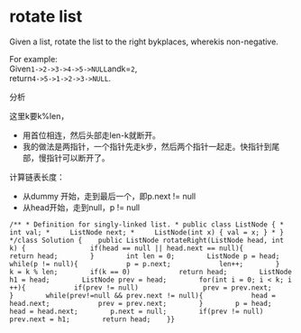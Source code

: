 # rotate list

Given a list, rotate the list to the right bykplaces, wherekis non-negative.

For example:  
Given`1->2->3->4->5->NULL`andk=`2`,  
return`4->5->1->2->3->NULL`.

分析

这里k要k%len，

* 用首位相连，然后头部走len-k就断开。
* 我的做法是两指针，一个指针先走k步，然后两个指针一起走。快指针到尾部，慢指针可以断开了。

计算链表长度：

* 从dummy 开始，走到最后一个，即p.next != null
* 从head开始，走到null，p != null

```text
/** * Definition for singly-linked list. * public class ListNode { *     int val; *     ListNode next; *     ListNode(int x) { val = x; } * } */class Solution {    public ListNode rotateRight(ListNode head, int k) {                if(head == null || head.next == null){            return head;        }        int len = 0;        ListNode p = head;        while(p != null){            p = p.next;            len++;        }        k = k % len;        if(k == 0)            return head;        ListNode h1 = head;        ListNode prev = head;        for(int i = 0; i < k; i ++){            if(prev != null)                prev = prev.next;        }        while(prev!=null && prev.next != null){            head = head.next;            prev = prev.next;        }        p = head;        head = head.next;        p.next = null;        if(prev != null)            prev.next = h1;        return head;    }}
```

